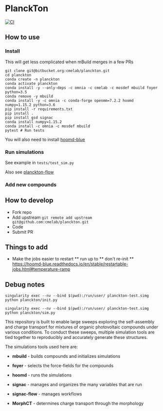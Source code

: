 # PlanckTon
[![CI](https://github.com/cmelab/planckton/workflows/CI/badge.svg?branch=master)](https://github.com/cmelab/planckton/actions?query=workflow%3ACI)

## How to use

### Install

This will get less complicated when mBuild merges in a few PRs

```
git clone git@bitbucket.org:cmelab/planckton.git
cd planckton
conda create -n planckton
conda activate planckton
conda install -y --only-deps -c omnia -c cmelab -c mosdef mbuild foyer python=3.5
conda remove -y mbuild
conda install -y -c omnia -c conda-forge openmm=7.2.2 hoomd numpy=1.15.2 python=3.6
pip install -r requirements.txt
pip install .
pip install gsd signac
conda install numpy=1.15.2
conda install -c omnia -c mosdef mbuild
pytest # Run tests
```

You will also need to install [hoomd-blue](https://hoomd-blue.readthedocs.io/en/stable/)

### Run simulations

See example in `tests/test_sim.py`

Also see [planckton-flow](https://github.com/cmelab/planckton-flow)

### Add new compounds 


## How to develop

* Fork repo
* Add upstream `git remote add upstream git@github.com:cmelab/planckton.git`
* Code
* Submit PR

## Things to add

* Make the jobs easier to restart
** run up to
** don't re-init
** https://hoomd-blue.readthedocs.io/en/stable/restartable-jobs.html#temperature-ramp

## Debug notes 

`singularity exec --nv --bind $(pwd):/run/user/ planckton-test.simg python planckton/init.py`

`singularity exec --nv --bind $(pwd):/run/user/ planckton-test.simg python planckton/sim.py`

This repository is built to enable large sweeps exploring the self-assembly and charge transport 
for mixtures of organic photovoltaic compounds under various conditions.
To conduct these sweeps, multiple simulation tools are tied together 
to reproducibly and accurately generate these structures.


The simulations tools used here are:

* **mbuild** - builds compounds and initializes simulations

* **foyer** - selects the force-fields for the compounds

* **hoomd** - runs the simulations

* **signac** - manages and organizes the many variables that are run

* **signac-flow** - manages workflows

* **MorphCT** - determines charge transport through the morphology

